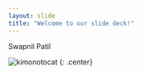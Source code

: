 ```yaml
---
layout: slide
title: "Welcome to our slide deck!"
---
```


Swapnil Patil

![kimonotocat](https://octodex.github.com/images/kimonotocat.png)
{: .center}
